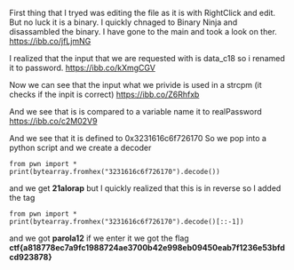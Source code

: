 First thing that I tryed was editing the file as it is with RightClick and edit. But no luck it is a binary.
I quickly chnaged to Binary Ninja and disassambled the binary. 
I have gone to the main and took a look on ther. 
https://ibb.co/jfLjmNG

I realized that the input that we are requested with is data_c18 so  i renamed it to password.
https://ibb.co/kXmgCGV

Now we can see that the input what we privide is used in a strcpm (it checks if the inpit is correct)
https://ibb.co/Z6Rhfxb

And we see that is is compared to a variable name it to realPassword
https://ibb.co/c2M02V9

And we see that it is defined to 0x3231616c6f726170
So we pop into a python script and we create a decoder

```
from pwn import *
print(bytearray.fromhex("3231616c6f726170").decode())
```

and we get **21alorap** but I quickly realized that this is in reverse so I added the tag 

```
from pwn import *
print(bytearray.fromhex("3231616c6f726170").decode()[::-1])
```

and we got **parola12** if we enter it we got the flag **ctf{a818778ec7a9fc1988724ae3700b42e998eb09450eab7f1236e53bfdcd923878}**